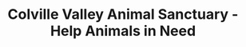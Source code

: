 ---
layout: layouts/home.njk
title: Colville Valley Animal Sanctuary - Help Animals in Need
description: CVAS's mission is to improve the quality of life for both pets and people by providing humane society services including shelter, rescue, spay/neuter, and adoption services.
permalink: /
eleventyNavigation:
  key: Home
  order: 1

# Hero Section
hero:
  title: "Join Our Mission!"
  subtitle: "Help Animals in Need Through Your Support"
  description: "Did you know that the operations for CVAS is funded 100% by donations? Your contribution, no matter how small, can truly make a difference in the lives of the animals we serve. With your support, we can save more lives, provide more medical assistance, and promote animal welfare in your community and beyond."
  cta:
    text: "Donate to Help Us Help Them!"
    link: /donate

# Announcement Banner
announcement:
  enabled: true
  title: "2025 Low Cost Vaccine and Microchip Clinic Dates"
  image: /assets/images/vaccination-image.jpg
  cta:
    text: "View Schedule"
    link: /programs

# Adoption Section
adoption:
  enabled: true
  title: "Adopt with Us"
  description: "Every animal deserves to find their forever home! Click below to see adoptable animals and find out about the adoption process. We are open by appointment Tuesday through Saturday. Contact us for an appointment to adopt or click below to see our available pets:"
  gridImage: /assets/images/photo-collage.png.png
  cta:
    text: "Click Here to see Available Pets and Adoption Information"
    link: /adopt

# Programs Section - Each program can be edited/reordered/disabled
programs:
  title: "Our Programs"
  description: "Colville Valley Animal Sanctuary offers many different programs and services for our community. We strive to help Stevens County residents with animal welfare. Our programs are meant to help people with companion animals keep their pets healthy and happy. We also offer community and education programs."
  items:
    - title: "Low Cost Vaccinations & Microchipping"
      description: "Once a month (March - November), CVAS hosts a low cost vaccination and microchipping service. Click below for all the details and dates so you can keep your pet healthy and safe!"
      link: /programs
      linkText: "Low Cost Vaccine and Microchip Clinic"
      enabled: true
    - title: "Foster a Pet"
      description: "Fostering a pet is a rewarding experience for our gracious and loving foster families that participate in our program. We are always in need of people who are looking to foster litters of kittens, senior cats, and more pets in unique circumstances!"
      link: /foster-program
      linkText: "Foster Program and Application"
      enabled: true
    - title: "Barn Cat Program / TNR Program"
      description: "Our Barn Cat Program helps place two or more, often feral, cats in a working environment! You can help change a cat's life by giving her something to do, a warm home to come back to, and plenty of space to explore. The Trap-Neuter/Spay-ReHome program is meant for cats who are living in large communities. If you notice a colony of cats near you, take the appropriate action and get them altered to stop the production cycle."
      link: /tnr-barn-cats
      linkText: "Barn Program"
      enabled: true
    - title: "Sponsor an Animal/Kennel"
      description: "CVAS hosts many kennels and a few full-time animal residents for the public to sponsor. Sponsor your favorite aspect of CVAS and get live updates on the progress you help make!"
      link: /sponsorship-program
      linkText: "Sponsor an Animal/Kennel"
      enabled: true

# Ways to Help Section
waysToHelp:
  title: "Ways to Help"
  items:
    - title: "Make a Donation"
      description: "Every amount helps! We use donations to care for the animals and run our programs. Donate to help CVAS continue this life-saving work!"
      actions:
        - text: "Donate"
          link: /donate
          type: primary
    - title: "Volunteer and Foster Opportunities"
      description: "We have many different opportunities for volunteering and rely on volunteers and fosters to save as many animals as possible. There are many ways to help, click here to learn more and to apply to volunteer and/or foster."
      actions:
        - text: "Foster"
          link: /foster-program
          type: secondary
        - text: "Volunteer"
          link: /volunteer-with-us
          type: secondary
    - title: "Follow Us on Social Media"
      description: "Facebook is the best way to hear the latest CVAS news. We post adoption photos, live videos of the sanctuary, updates for the public, and more. You can message us there, too."
      socialLinks:
        - platform: Facebook
          url: https://facebook.com/cvasanctuary
        - platform: Instagram
          url: https://instagram.com/cvasanctuary
        - platform: TikTok
          url: https://tiktok.com/@cvasanctuary
---